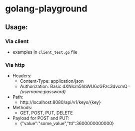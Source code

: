# golang-playground

## Usage:

### Via client 
- examples in `client_test.go` file

### Via http

- Headers: 
    - Content-Type: application/json
    - Authorization: Basic dXNlcm5hbWU6cGFzc3dvcmQ= _(username:password)_
- Path: 
    - http://localhost:8080/api/v1/keys/{key}
- Methods: 
    - GET, POST, PUT, DELETE
- Payload for POST and PUT:
    - {"value":"some_value","ttl":3600000000000}    